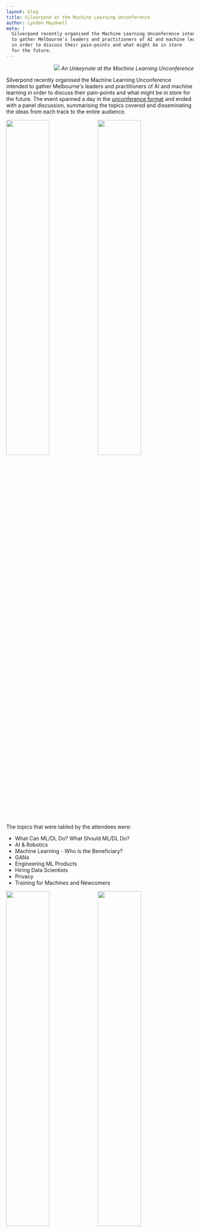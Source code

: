 ```yaml
---
layout: blog
title: Silverpond at the Machine Learning Unconference
author: Lyndon Maydwell
meta: |
  Silverpond recently organised the Machine Learning Unconference intended
  to gather Melbourne's leaders and practitioners of AI and machine learning
  in order to discuss their pain-points and what might be in store
  for the future.
---
```


<p class="attribution" style="text-align: right;">
	<img src="/img/blog/ml-unconference/IMG_2909.JPG" class="image fit" />
	<em>An Unkeynote at the Machine Learning Unconference</em>
</p>

Silverpond recently organised the Machine Learning Unconference intended
to gather Melbourne's leaders and practitioners of AI and machine learning
in order to discuss their pain-points and what might be in store
for the future. The event spanned a day in the
[unconference format](https://en.wikipedia.org/wiki/Unconference) and ended with a panel
discussion, summarising the topics covered and disseminating the ideas
from each track to the entire audience.

<!--more-->

<img src="/img/blog/ml-unconference/IMG_20161124_100346.jpg" style="width: 48%;" />
<img src="/img/blog/ml-unconference/IMG_2913.JPG" style="width: 48%;" />

The topics that were tabled by the attendees were:

* What Can ML/DL Do? What Should ML/DL Do?
* AI &amp; Robotics <!-- (Summarised by Andy K) -->
* Machine Learning - Who is the Beneficiary? <!-- (Summarised by Noon) -->
* GANs <!-- (Summarised by Aiden) -->
* Engineering ML Products <!-- (Summarised by Paul) -->
* Hiring Data Scientists <!-- (Summarised by Jono) -->
* Privacy <!-- (Summarised by Liam) -->
* Training for Machines and Newcomers <!-- (Summarised by Andy G) -->

<img src="/img/blog/ml-unconference/IMG_2914.JPG" style="width: 48%;" />
<img src="/img/blog/ml-unconference/IMG_2915.JPG" style="width: 48%;" />

The unconference was hosted at ZenDesk - Who are doing interesting
things in the machine learning space. Data Science Melbourne also
invited attendees to the charity gala dinner that they
were holding that evening.

<img src="/img/blog/ml-unconference/IMG_2917.JPG" style="width: 48%;" />
<img src="/img/blog/ml-unconference/IMG_2918.JPG" style="width: 48%;" />

As part of the event we expressed a desire to facilitate an ongoing forum
for the discussion of the issues facing our community in Melbourne.
We encouraged attendees to join the [Machine Learning & AI Meetup](https://www.meetup.com/Machine-Learning-AI-Meetup/),
and Andy launched the new [melbourne.ai](http://melbourne.ai) - with more news
coming soon.

![](/img/blog/ml-unconference/IMG_2919.JPG)

It was great to discuss candidly, the current issues and opportunities in 
machine learning and AI on the ground. Thanks to ZenDesk,  Data Science Melbourne 
and all the attendees for contributing to a successful Deep Learning Unconference.
